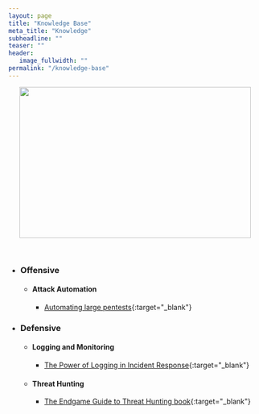 ```yaml
---
layout: page
title: "Knowledge Base"
meta_title: "Knowledge"
subheadline: ""
teaser: ""
header:
   image_fullwidth: ""
permalink: "/knowledge-base"
---
```



<p align="center">
  <img width="460" height="300" src="https://media.giphy.com/media/13vYKa7dCVrmAU/giphy.gif">
</p><br>

* ### Offensive

	* #### Attack Automation
		
		* [Automating large pentests](https://www.peerlyst.com/posts/tips-for-an-information-security-analyst-pentester-career-ep-70-automating-large-pentests-mattia-campagnano-13-years-experience-akron-oh){:target="_blank"}
  
* ### Defensive

	* #### Logging and Monitoring
		
		* [The Power of Logging in Incident Response](https://blogs.cisco.com/security/the-power-of-logging-in-incident-response){:target="_blank"}
		
	* #### Threat Hunting
	
		* [The Endgame Guide to Threat Hunting book](https://pages.endgame.com/rs/627-YBU-612/images/The%20Endgame%20Guide%20to%20Threat%20Hunting%20-%20ebook.pdf){:target="_blank"}
